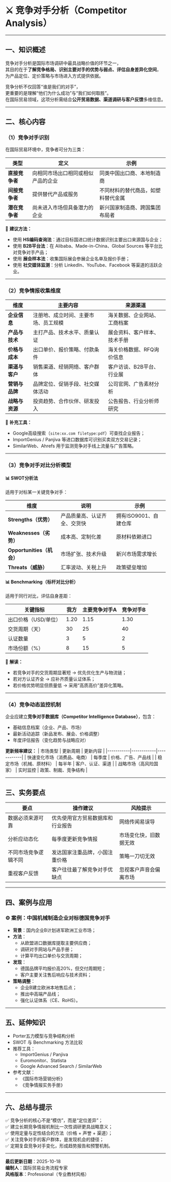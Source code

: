 # ⚔️ 竞争对手分析（Competitor Analysis）

---

## 一、知识概述

竞争对手分析是国际市场调研中最具战略价值的环节之一，  
其目的在于**了解竞争格局、识别主要对手的优势与弱点、评估自身差异化空间**，  
为产品定位、定价策略与市场进入方式提供依据。

竞争分析不仅回答“谁是我们的对手”，  
更重要的是理解“他们为什么成功”与“我们如何取胜”。  
在国际贸易领域，这项分析需结合**公开贸易数据、渠道调研与客户反馈**多维信息。

---

## 二、核心内容

### （1）竞争对手识别

在国际贸易环境中，竞争者可分为三类：

| 类型 | 定义 | 示例 |
|------|------|------|
| **直接竞争者** | 向相同市场出口相同或相似产品的企业 | 同类中国出口商、本地制造商 |
| **间接竞争者** | 提供替代产品或服务 | 不同材料的替代商品，如塑料替代金属 |
| **潜在竞争者** | 尚未进入市场但具备潜力的企业 | 新兴国家制造商、跨国集团布局者 |

🔹 **建议方法：**
- 使用 **HS编码查询法**：通过目标国进口统计数据识别主要出口来源国与企业；
- 使用 **B2B平台法**：在 Alibaba、Made-in-China、Global Sources 等平台比对竞争对手产品；
- 使用 **展会样本法**：收集国际展会参展企业名单及报价手册；
- 使用 **社交媒体监测**：分析 LinkedIn、YouTube、Facebook 等渠道的活跃企业。

---

### （2）竞争情报收集维度

| 维度 | 主要内容 | 来源渠道 |
|------|------------|-----------|
| **企业信息** | 注册地、成立时间、主要市场、员工规模 | 海关数据、企业网站、工商档案 |
| **产品与技术** | 主打产品、技术水平、质量认证 | 展会资料、客户样本、技术手册 |
| **价格与成本** | 出口单价、报价策略、付款条件 | 海关价格数据、RFQ询价信息 |
| **渠道与客户** | 销售渠道、经销网络、客户群体 | 客户访谈、B2B平台、行业展 |
| **营销与品牌** | 品牌定位、促销手段、社交媒体活动 | 公司官网、广告素材分析 |
| **战略与资源** | 投资趋势、合作伙伴、研发投入 | 公告报告、行业分析师研究 |

🔹 **补充工具：**
- Google高级搜索（`site:xx.com filetype:pdf`）可查找企业报告；
- ImportGenius / Panjiva 等进口数据库可识别买卖双方交易记录；
- SimilarWeb、Ahrefs 用于监测竞争对手线上流量与广告策略。

---

### （3）竞争对手对比分析模型

#### 📊 SWOT分析法
适用于对标某一关键竞争对手：

| 维度 | 说明 | 示例 |
|------|------|------|
| **Strengths（优势）** | 产品质量高、认证齐全、交货快 | 拥有ISO9001、自建仓库 |
| **Weaknesses（劣势）** | 成本高、定制化差 | 原材料依赖进口 |
| **Opportunities（机会）** | 市场扩张、技术升级 | 新兴市场需求增长 |
| **Threats（威胁）** | 汇率波动、关税上升 | 政策壁垒增加 |

#### 📊 Benchmarking（标杆对比分析）
适用于同行对比，评估自身差距：

| 关键指标 | 我方 | 主要竞争对手A | 竞争对手B |
|-----------|-------|---------------|------------|
| 出口价格（USD/单位） | 1.20 | 1.15 | 1.30 |
| 交货周期（天） | 30 | 25 | 40 |
| 认证数量 | 3 | 5 | 2 |
| 市场份额（%） | 8 | 15 | 5 |

🔹 **解读：**
- 若竞争对手的交货周期显著短 → 优先优化生产与物流链；
- 若对方认证齐全 → 应补齐质量认证体系；
- 若价格优势明显但质量低 → 采用“高质高价”差异化策略。

---

### （4）竞争动态监控机制

企业应建立**竞争对手数据库（Competitor Intelligence Database）**，包含：
- 基础信息档案（企业、产品、市场）
- 最新活动追踪（新品发布、展会、价格调整）
- 年度评估报告（变化趋势与战略应对）

**更新频率建议：**
| 市场类型 | 更新周期 | 更新内容 |
|-----------|------------|------------|
| 快速变化市场（消费品、电商） | 每季度 | 价格、广告、产品线 |
| 稳定市场（机械、原材料） | 每半年 | 客户、认证、渠道 |
| 战略市场（高风险国家） | 实时监控 | 政策、制裁、竞争结构 |

---

## 三、实务要点

| 要点 | 操作建议 | 风险提示 |
|------|------------|-----------|
| 数据必须来源可靠 | 优先使用官方贸易数据库和行业报告 | 网络传闻易误导 |
| 分析应动态化 | 每季度更新竞争情报 | 市场变化快，旧数据无效 |
| 不同市场竞争逻辑不同 | 发达国家注重品牌，小国注重价格 | 策略一刀切无效 |
| 重视客户反馈 | 客户往往最了解竞争对手优缺点 | 忽视客户声音会偏离市场 |

---

## 四、案例与应用

### ⚙️ 案例：中国机械制造企业对标德国竞争对手

- **背景**：国内企业B计划进军欧洲工业市场；
- **方法**：
  - 从欧盟进口数据库提取主要供应商；
  - 调研对手网站与产品手册；
  - 计算平均出口单价与交货周期；
- **发现**：
  - 德国品牌平均报价高20%，但交付周期短；
  - 客户主要关注售后响应与技术资料；
- **策略调整**：
  - 企业B建立欧洲本地售后点；
  - 推出中高端产品线；
  - 强化认证体系（CE、RoHS）。

---

## 五、延伸知识

- Porter五力模型与竞争结构分析  
- SWOT 与 Benchmarking 方法比较  
- 推荐工具：
  - ImportGenius / Panjiva  
  - Euromonitor、Statista  
  - Google Advanced Search / SimilarWeb  
- 参考文献：
  - 《国际市场营销分析》  
  - 《竞争情报实务手册》

---

## 六、总结与提示

✅ 竞争分析的核心不是“模仿”，而是“定位差异”；  
✅ 建立长期竞争情报机制比一次性调研更具战略意义；  
✅ 使用定量与定性结合的方法（价格 + 声誉 + 渠道）；  
✅ 关注竞争对手的客户群体，是发现机会的捷径；  
✅ 定期复盘竞争对手变化，形成趋势报告和预警机制。

---

**最后更新日期**：2025-10-18  
**编制人**：国际贸易业务流程专家  
**风格版本**：Professional（专业教材风格）
